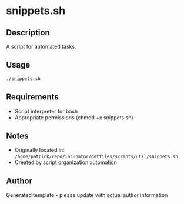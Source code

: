 # snippets.sh

## Description
A script for automated tasks.

## Usage
```bash
./snippets.sh
```

## Requirements
- Script interpreter for bash
- Appropriate permissions (chmod +x snippets.sh)

## Notes
- Originally located in: `/home/patrick/repo/incubator/dotfiles/scripts/util/snippets.sh`
- Created by script organization automation

## Author
Generated template - please update with actual author information

